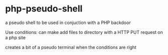 # php-pseudo-shell
a pseudo shell to be used in conjuction with a PHP backdoor

Use conditions:
can make add files to directory with a HTTP PUT request on a php site

creates a bit of a pseudo terminal when the conditions are right 
